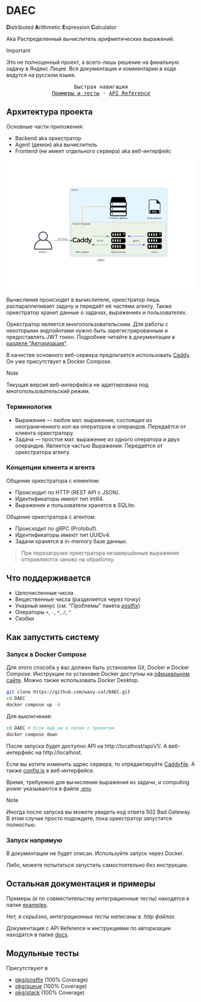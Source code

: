 # DAEC

**D**istributed **A**rithmetic **E**xpression **C**alculator

Aka Распределенный вычислитель арифметических выражений.

> [!IMPORTANT]
> Это не полноценный проект, а всего-лишь решение на финальную задачу в Яндекс Лицее.
> Вся документация и комментарии в коде ведутся на русском языке.

<p align="center">
  <samp>
    Быстрая навигация
    <br>
    <a href="https://github.com/wavy-cat/DAEC/tree/main/examples">Примеры и тесты</a> · 
    <a href="https://github.com/wavy-cat/DAEC/tree/main/docs">API Reference</a>
  </samp>
</p>

## Архитектура проекта

Основные части приложения:

* Backend aka оркестратор
* Agent (демон) aka вычислитель
* Frontend (не имеет отдельного сервера) aka веб-интерфейс

![daec.png](assets/daec.png)

Вычисления происходят в вычислителе, оркестратор лишь распараллеливает задачу и передаёт её частями агенту.
Также оркестратор хранит данные о задачах, выражениях и пользователях.

Оркестратор является многопользовательским.
Для работы с некоторыми эндпойнтами нужно быть зарегистрированным и предоставлять JWT токен.
Подробнее читайте в документации в [разделе "Авторизация"](docs/Authorization.md).

В качестве основного веб-сервера предлагается использовать [Caddy](https://caddyserver.com/).
Он уже присутствует в Docker Compose.

> [!NOTE]
> Текущая версия веб-интерфейса не адаптирована под многопользовательский режим.

### Терминология

* Выражение — любое мат. выражение, состоящее из неограниченного кол-ва операторов и операндов. Передаётся от клиента
  оркестратору.
* Задача — простое мат. выражение из одного оператора и двух операндов. Является частью Выражения. Передаётся от
  оркестратора агенту.

### Концепции клиента и агента

Общение оркестратора с клиентом:

* Происходит по HTTP (REST API с JSON).
* Идентификаторы имеют тип int64.
* Выражения и пользователи хранятся в SQLite.

Общение оркестратора с агентом:

* Происходит по gRPC (Protobuf).
* Идентификаторы имеют тип UUIDv4.
* Задачи хранятся в in-memory базе данных.

> При перезагрузке оркестратора незавершённые выражения отправляются заново на обработку.

## Что поддерживается

* Целочисленные числа
* Вещественные числа (разделяется через точку)
* Унарный минус (см. "Проблемы" пакета [postfix](backend/pkg/postfix/README.md))
* Операторы `+`, `-`, `*`, `/`, `^`
* Скобки

## Как запустить систему

### Запуск в Docker Compose

Для этого способа у вас должен быть установлен Git, Docker и Docker Compose.
Инструкции по установке Docker доступны на [официальном сайте](https://www.docker.com/get-started/). Можно также использовать Docker Desktop.

```bash
git clone https://github.com/wavy-cat/DAEC.git
cd DAEC
docker compose up -d
```

Для выключения:

```bash
cd DAEC # Если ещё не в папке с проектом
docker compose down
```

После запуска будет доступно API на http://localhost/api/v1/.
А веб-интерфейс на http://localhost.

Если вы хотите изменить адрес сервера, то отредактируйте [Caddyfile](Caddyfile).
А также [config.js](frontend/js/config.js) в веб-интерфейсе.

Время, требуемое для вычисления выражения из задачи, и computing power указываются в файле [.env](.env).

> [!NOTE]
> Иногда после запуска вы можете увидеть код ответа 502 Bad Gateway.
> В этом случае просто подождите, пока оркестратор запустится полностью.

### Запуск напрямую

В документации не будет описан. Используйте запуск через Docker.

Либо, можете попытаться запустить самостоятельно без инструкции.

## Остальная документация и примеры

Примеры (и по совместительству интеграционные тесты) находятся в папке [examples](examples).

*Нет, я серьёзно, интеграционные тесты написаны в .http файлах.*

Документация с API Reference и инструкциями по авторизации находятся в папке [docs](docs).

## Модульные тесты

Присутствуют в

* [pkg/postfix](backend/pkg/postfix/postfix_test.go) (100% Coverage)
* [pkg/queue](backend/pkg/queue/queue_test.go) (100% Coverage)
* [pkg/stack](backend/pkg/stack/stack_test.go) (100% Coverage)
